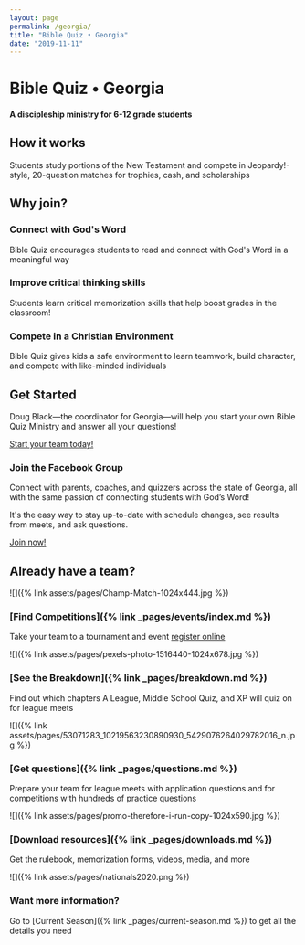 ```yaml
---
layout: page
permalink: /georgia/
title: "Bible Quiz • Georgia"
date: "2019-11-11"
---
```


# Bible Quiz • Georgia

#### A discipleship ministry for 6-12 grade students

## How it works

Students study portions of the New Testament and compete in Jeopardy!-style, 20-question matches for trophies, cash, and scholarships

## Why join?

### Connect with God's Word

Bible Quiz encourages students to read and connect with God's Word in a meaningful way

### Improve critical thinking skills

Students learn critical memorization skills that help boost grades in the classroom!

### Compete in a Christian Environment

Bible Quiz gives kids a safe environment to learn teamwork, build character, and compete with like-minded individuals

## Get Started

Doug Black—the coordinator for Georgia—will help you start your own Bible Quiz Ministry and answer all your questions!

[Start your team today!](mailto:bqgeorgia@gmail.com)

### Join the Facebook Group

Connect with parents, coaches, and quizzers across the state of Georgia, all with the same passion of connecting students with God’s Word!

It's the easy way to stay up-to-date with schedule changes, see results from meets, and ask questions.

[Join now!](https://www.facebook.com/groups/georgiabiblequiz/)

## Already have a team?

![]({% link assets/pages/Champ-Match-1024x444.jpg %})

### [Find Competitions]({% link _pages/events/index.md %})

Take your team to a tournament and event [register online](https://registration.biblequiz.com/)

![]({% link assets/pages/pexels-photo-1516440-1024x678.jpg %})

### [See the Breakdown]({% link _pages/breakdown.md %})

Find out which chapters A League, Middle School Quiz, and XP will quiz on for league meets

![]({% link assets/pages/53071283_10219563230890930_5429076264029782016_n.jpg %})

### [Get questions]({% link _pages/questions.md %})

Prepare your team for league meets with application questions and for competitions with hundreds of practice questions

![]({% link assets/pages/promo-therefore-i-run-copy-1024x590.jpg %})

### [Download resources]({% link _pages/downloads.md %})

Get the rulebook, memorization forms, videos, media, and more

![]({% link assets/pages/nationals2020.png %})

### Want more information?

Go to [Current Season]({% link _pages/current-season.md %}) to get all the details you need

